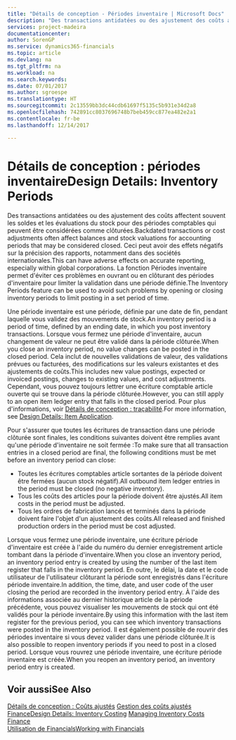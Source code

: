 ```yaml
---
title: "Détails de conception - Périodes inventaire | Microsoft Docs"
description: "Des transactions antidatées ou des ajustement des coûts affectent souvent les soldes et les évaluations du stock pour des périodes comptables qui peuvent être considérées comme clôturées. Ceci peut avoir des effets négatifs sur la précision des rapports, notamment dans des sociétés internationales. La fonction Périodes inventaire permet d'éviter ces problèmes en ouvrant ou en clôturant des périodes d'inventaire pour limiter la validation dans une période définie."
services: project-madeira
documentationcenter: 
author: SorenGP
ms.service: dynamics365-financials
ms.topic: article
ms.devlang: na
ms.tgt_pltfrm: na
ms.workload: na
ms.search.keywords: 
ms.date: 07/01/2017
ms.author: sgroespe
ms.translationtype: HT
ms.sourcegitcommit: 2c13559bb3dc44cdb61697f5135c5b931e34d2a8
ms.openlocfilehash: 742891cc8037696748b7beb459cc877ea482e2a1
ms.contentlocale: fr-be
ms.lasthandoff: 12/14/2017

---
```

# <a name="design-details-inventory-periods"></a><span data-ttu-id="9b25c-105">Détails de conception : périodes inventaire</span><span class="sxs-lookup"><span data-stu-id="9b25c-105">Design Details: Inventory Periods</span></span>
<span data-ttu-id="9b25c-106">Des transactions antidatées ou des ajustement des coûts affectent souvent les soldes et les évaluations du stock pour des périodes comptables qui peuvent être considérées comme clôturées.</span><span class="sxs-lookup"><span data-stu-id="9b25c-106">Backdated transactions or cost adjustments often affect balances and stock valuations for accounting periods that may be considered closed.</span></span> <span data-ttu-id="9b25c-107">Ceci peut avoir des effets négatifs sur la précision des rapports, notamment dans des sociétés internationales.</span><span class="sxs-lookup"><span data-stu-id="9b25c-107">This can have adverse effects on accurate reporting, especially within global corporations.</span></span> <span data-ttu-id="9b25c-108">La fonction Périodes inventaire permet d'éviter ces problèmes en ouvrant ou en clôturant des périodes d'inventaire pour limiter la validation dans une période définie.</span><span class="sxs-lookup"><span data-stu-id="9b25c-108">The Inventory Periods feature can be used to avoid such problems by opening or closing inventory periods to limit posting in a set period of time.</span></span>  

 <span data-ttu-id="9b25c-109">Une période inventaire est une période, définie par une date de fin, pendant laquelle vous validez des mouvements de stock.</span><span class="sxs-lookup"><span data-stu-id="9b25c-109">An inventory period is a period of time, defined by an ending date, in which you post inventory transactions.</span></span> <span data-ttu-id="9b25c-110">Lorsque vous fermez une période d'inventaire, aucun changement de valeur ne peut être validé dans la période clôturée.</span><span class="sxs-lookup"><span data-stu-id="9b25c-110">When you close an inventory period, no value changes can be posted in the closed period.</span></span> <span data-ttu-id="9b25c-111">Cela inclut de nouvelles validations de valeur, des validations prévues ou facturées, des modifications sur les valeurs existantes et des ajustements de coûts.</span><span class="sxs-lookup"><span data-stu-id="9b25c-111">This includes new value postings, expected or invoiced postings, changes to existing values, and cost adjustments.</span></span> <span data-ttu-id="9b25c-112">Cependant, vous pouvez toujours lettrer une écriture comptable article ouverte qui se trouve dans la période clôturée.</span><span class="sxs-lookup"><span data-stu-id="9b25c-112">However, you can still apply to an open item ledger entry that falls in the closed period.</span></span> <span data-ttu-id="9b25c-113">Pour plus d'informations, voir [Détails de conception : traçabilité](design-details-item-application.md).</span><span class="sxs-lookup"><span data-stu-id="9b25c-113">For more information, see [Design Details: Item Application](design-details-item-application.md).</span></span>  

 <span data-ttu-id="9b25c-114">Pour s'assurer que toutes les écritures de transaction dans une période clôturée sont finales, les conditions suivantes doivent être remplies avant qu'une période d'inventaire ne soit fermée :</span><span class="sxs-lookup"><span data-stu-id="9b25c-114">To make sure that all transaction entries in a closed period are final, the following conditions must be met before an inventory period can close:</span></span>  

-   <span data-ttu-id="9b25c-115">Toutes les écritures comptables article sortantes de la période doivent être fermées (aucun stock négatif).</span><span class="sxs-lookup"><span data-stu-id="9b25c-115">All outbound item ledger entries in the period must be closed (no negative inventory).</span></span>  
-   <span data-ttu-id="9b25c-116">Tous les coûts des articles pour la période doivent être ajustés.</span><span class="sxs-lookup"><span data-stu-id="9b25c-116">All item costs in the period must be adjusted.</span></span>  
-   <span data-ttu-id="9b25c-117">Tous les ordres de fabrication lancés et terminés dans la période doivent faire l'objet d'un ajustement des coûts.</span><span class="sxs-lookup"><span data-stu-id="9b25c-117">All released and finished production orders in the period must be cost adjusted.</span></span>  

 <span data-ttu-id="9b25c-118">Lorsque vous fermez une période inventaire, une écriture période d'inventaire est créée à l'aide du numéro du dernier enregistrement article tombant dans la période d'inventaire.</span><span class="sxs-lookup"><span data-stu-id="9b25c-118">When you close an inventory period, an inventory period entry is created by using the number of the last item register that falls in the inventory period.</span></span> <span data-ttu-id="9b25c-119">En outre, le délai, la date et le code utilisateur de l'utilisateur clôturant la période sont enregistrés dans l'écriture période inventaire.</span><span class="sxs-lookup"><span data-stu-id="9b25c-119">In addition, the time, date, and user code of the user closing the period are recorded in the inventory period entry.</span></span> <span data-ttu-id="9b25c-120">À l'aide des informations associée au dernier historique article de la période précédente, vous pouvez visualiser les mouvements de stock qui ont été validés pour la période inventaire.</span><span class="sxs-lookup"><span data-stu-id="9b25c-120">By using this information with the last item register for the previous period, you can see which inventory transactions were posted in the inventory period.</span></span> <span data-ttu-id="9b25c-121">Il est également possible de rouvrir des périodes inventaire si vous devez valider dans une période clôturée.</span><span class="sxs-lookup"><span data-stu-id="9b25c-121">It is also possible to reopen inventory periods if you need to post in a closed period.</span></span> <span data-ttu-id="9b25c-122">Lorsque vous rouvrez une période inventaire, une écriture période inventaire est créée.</span><span class="sxs-lookup"><span data-stu-id="9b25c-122">When you reopen an inventory period, an inventory period entry is created.</span></span>  

## <a name="see-also"></a><span data-ttu-id="9b25c-123">Voir aussi</span><span class="sxs-lookup"><span data-stu-id="9b25c-123">See Also</span></span>  
 <span data-ttu-id="9b25c-124">[Détails de conception : Coûts ajustés](design-details-inventory-costing.md) [Gestion des coûts ajustés](finance-manage-inventory-costs.md) [Finance](finance.md)</span><span class="sxs-lookup"><span data-stu-id="9b25c-124">[Design Details: Inventory Costing](design-details-inventory-costing.md) [Managing Inventory Costs](finance-manage-inventory-costs.md) [Finance](finance.md)</span></span>  
 [<span data-ttu-id="9b25c-125">Utilisation de Financials</span><span class="sxs-lookup"><span data-stu-id="9b25c-125">Working with Financials</span></span>](ui-work-product.md)

